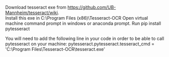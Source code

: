 Download tesseract exe from https://github.com/UB-Mannheim/tesseract/wiki. <br />
Install this exe in C:\Program Files (x86)\Tesseract-OCR
Open virtual machine command prompt in windows or anaconda prompt.
Run pip install pytesseract

You will need to add the following line in your code in order to be able to call pytesseract on your machine: pytesseract.pytesseract.tesseract_cmd = 'C:\\Program Files\\Tesseract-OCR\\tesseract.exe'
